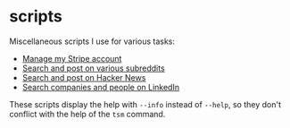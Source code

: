 # scripts

Miscellaneous scripts I use for various tasks:

- [Manage my Stripe account](./stripe/README.md)
- [Search and post on various subreddits](./reddit/README.md)
- [Search and post on Hacker News](./hacker-news/README.md)
- [Search companies and people on LinkedIn](./linkedin/README.md)

These scripts display the help with `--info` instead of `--help`, so they don't conflict with the help of the `tsm` command.
